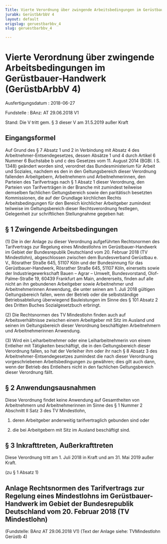 ```yaml
---
Title: Vierte Verordnung über zwingende Arbeitsbedingungen im Gerüstbauer-Handwerk
jurabk: GerüstbArbbV 4
layout: default
origslug: geruestbarbbv_4
slug: geruestbarbbv_4

---
```


# Vierte Verordnung über zwingende Arbeitsbedingungen im Gerüstbauer-Handwerk (GerüstbArbbV 4)

Ausfertigungsdatum
:   2018-06-27

Fundstelle
:   BAnz: AT 29.06.2018 V1

Stand: Die V tritt gem. § 3 dieser V am 31.5.2019 außer Kraft

## Eingangsformel

Auf Grund des § 7 Absatz 1 und 2 in Verbindung mit Absatz 4 des
Arbeitnehmer-Entsendegesetzes, dessen Absätze 1 und 4 durch Artikel 6
Nummer 6 Buchstabe b und c des Gesetzes vom 11. August 2014 (BGBl. I
S. 1348) geändert worden sind, verordnet das Bundesministerium für
Arbeit und Soziales, nachdem es den in den Geltungsbereich dieser
Verordnung fallenden Arbeitgebern, Arbeitnehmern und
Arbeitnehmerinnen, den Parteien des Tarifvertrags nach § 1 Absatz 1
dieser Verordnung, den Parteien von Tarifverträgen in der Branche mit
zumindest teilweise demselben fachlichen Geltungsbereich sowie den
paritätisch besetzten Kommissionen, die auf der Grundlage kirchlichen
Rechts Arbeitsbedingungen für den Bereich kirchlicher Arbeitgeber
zumindest teilweise im Geltungsbereich dieser Rechtsverordnung
festlegen, Gelegenheit zur schriftlichen Stellungnahme gegeben hat:


## § 1 Zwingende Arbeitsbedingungen

(1) Die in der Anlage zu dieser Verordnung aufgeführten Rechtsnormen
des Tarifvertrags zur Regelung eines
Mindestlohns im Gerüstbauer-Handwerk im Gebiet der Bundesrepublik
Deutschland vom 20. Februar 2018 (TV
Mindestlohn), abgeschlossen zwischen dem Bundesverband Gerüstbau e.
V., Rösrather Straße 645, 51107 Köln und der Bundesinnung für das
Gerüstbauer-Handwerk, Rösrather Straße 645, 51107 Köln, einerseits
sowie der Industriegewerkschaft Bauen – Agrar – Umwelt,
Bundesvorstand, Olof-Palme-Straße 19, 60439 Frankfurt am Main,
andererseits, finden auf alle nicht an ihn gebundenen Arbeitgeber
sowie Arbeitnehmer und Arbeitnehmerinnen Anwendung, die unter seinen
am 1. Juli 2018 gültigen Geltungsbereich fallen, wenn der Betrieb oder
die selbstständige Betriebsabteilung überwiegend Bauleistungen im
Sinne des § 101 Absatz 2 des Dritten Buches Sozialgesetzbuch erbringt.

(2) Die Rechtsnormen des TV Mindestlohn finden auch auf
Arbeitsverhältnisse zwischen einem Arbeitgeber mit Sitz im Ausland und
seinen im Geltungsbereich dieser Verordnung beschäftigten
Arbeitnehmern und Arbeitnehmerinnen Anwendung.

(3) Wird ein Leiharbeitnehmer oder eine Leiharbeitnehmerin von einem
Entleiher mit Tätigkeiten beschäftigt, die in den Geltungsbereich
dieser Verordnung fallen, so hat der Verleiher ihm oder ihr nach § 8
Absatz 3 des Arbeitnehmer-Entsendegesetzes zumindest die nach dieser
Verordnung vorgeschriebenen Arbeitsbedingungen zu gewähren; dies gilt
auch dann, wenn der Betrieb des Entleihers nicht in den fachlichen
Geltungsbereich dieser Verordnung fällt.


## § 2 Anwendungsausnahmen

Diese Verordnung findet keine Anwendung auf Gesamtheiten von
Arbeitnehmern und Arbeitnehmerinnen im Sinne des § 1 Nummer 2
Abschnitt II Satz 3 des TV Mindestlohn,

1.  deren Arbeitgeber anderweitig tarifvertraglich gebunden sind oder


2.  die bei Arbeitgebern mit Sitz im Ausland beschäftigt sind.





## § 3 Inkrafttreten, Außerkrafttreten

Diese Verordnung tritt am 1. Juli 2018 in Kraft und am 31. Mai 2019
außer Kraft.

(zu § 1 Absatz 1)

## Anlage Rechtsnormen des Tarifvertrags zur Regelung eines Mindestlohns im Gerüstbauer-Handwerk im Gebiet der Bundesrepublik Deutschland vom 20. Februar 2018 (TV Mindestlohn)

(Fundstelle: BAnz AT 29.06.2018 V1)
(Text der Anlage siehe: TVMindestlohn Gerüstb 4)

